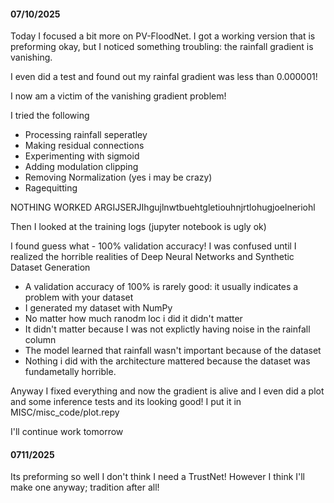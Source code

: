 #### 07/10/2025

Today I focused a bit more on PV-FloodNet. I got a working version that is preforming okay, but I noticed something troubling: the rainfall gradient is vanishing. 

I even did a test and found out my rainfal gradient was less than 0.000001!

I now am a victim of the vanishing gradient problem!

I tried the following

- Processing rainfall seperatley
- Making residual connections
- Experimenting with sigmoid
- Adding modulation clipping
- Removing Normalization (yes i may be crazy)
- Ragequitting

NOTHING WORKED ARGIJSERJIhgujlnwtbuehtgletiouhnjrtlohugjoelneriohl

Then I looked at the training logs (jupyter notebook is ugly ok) 

I found guess what - 100% validation accuracy! I was confused until I realized the horrible realities of Deep Neural Networks and Synthetic Dataset Generation

- A validation accuracy of 100% is rarely good: it usually indicates a problem with your dataset
- I generated my dataset with NumPy
- No matter how much ranodm loc i did it didn't matter
- It didn't matter because I was not explictly having noise in the rainfall column
- The model learned that rainfall wasn't important because of the dataset
- Nothing i did with the architecture mattered because the dataset was fundametally horrible.

Anyway I fixed everything and now the gradient is alive and I even did a plot and some inference tests and its looking good! I put it in MISC/misc_code/plot.repy

I'll continue work tomorrow

#### 0711/2025

Its preforming so well I don't think I need a TrustNet! However I think I'll make one anyway; tradition after all!